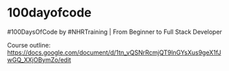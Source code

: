 # 100dayofcode
#100DaysOfCode by #NHRTraining | From Beginner to Full Stack Developer

Course outline: https://docs.google.com/document/d/1tn_vQSNrRcmjQT9lnGYsXus9geX1fJwGQ_XXjOBymZo/edit 
